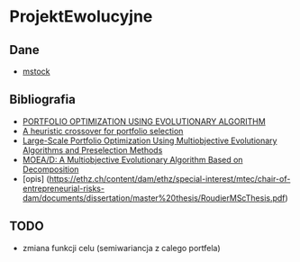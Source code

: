 # ProjektEwolucyjne


## Dane
- [mstock](https://info.bossa.pl/pub/metastock/mstock/)

## Bibliografia
- [PORTFOLIO OPTIMIZATION USING EVOLUTIONARY ALGORITHM](https://run.unl.pt/bitstream/10362/119447/1/TAA0094.pdf)
- [A heuristic crossover for portfolio selection](https://www.researchgate.net/publication/286952225_A_heuristic_crossover_for_portfolio_selection)
- [Large-Scale Portfolio Optimization Using Multiobjective
Evolutionary Algorithms and Preselection Methods](https://downloads.hindawi.com/journals/mpe/2017/4197914.pdf?_gl=1*1t4ht29*_ga*NDk5MjczMjU1LjE3MDMxMTI2ODU.*_ga_NF5QFMJT5V*MTcwNjM2OTIxOC4xNC4xLjE3MDYzNjkyNzguNjAuMC4w)
- [MOEA/D: A Multiobjective Evolutionary Algorithm Based on Decomposition](https://www.researchgate.net/publication/3418989_MOEAD_A_Multiobjective_Evolutionary_Algorithm_Based_on_Decomposition)
- [opis] (https://ethz.ch/content/dam/ethz/special-interest/mtec/chair-of-entrepreneurial-risks-dam/documents/dissertation/master%20thesis/RoudierMScThesis.pdf)


## TODO
- zmiana funkcji celu (semiwariancja z calego portfela)

